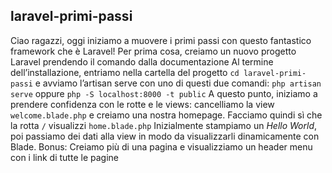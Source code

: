 ## laravel-primi-passi

Ciao ragazzi,
oggi iniziamo a muovere i primi passi con questo fantastico framework che è Laravel!
Per prima cosa, creiamo un nuovo progetto Laravel prendendo il comando dalla documentazione
Al termine dell’installazione, entriamo nella cartella del progetto
`cd laravel-primi-passi`
e avviamo l’artisan serve con uno di questi due comandi:
`php artisan serve` oppure `php -S localhost:8000 -t public`
A questo punto, iniziamo a prendere confidenza con le rotte e le views: cancelliamo la view `welcome.blade.php` e creiamo una nostra homepage. Facciamo quindi sì che la rotta `/` visualizzi `home.blade.php`
Inizialmente stampiamo un _Hello World_, poi passiamo dei dati alla view in modo da visualizzarli dinamicamente con Blade.
Bonus:
Creiamo più di una pagina e visualizziamo un header menu con i link di tutte le pagine

